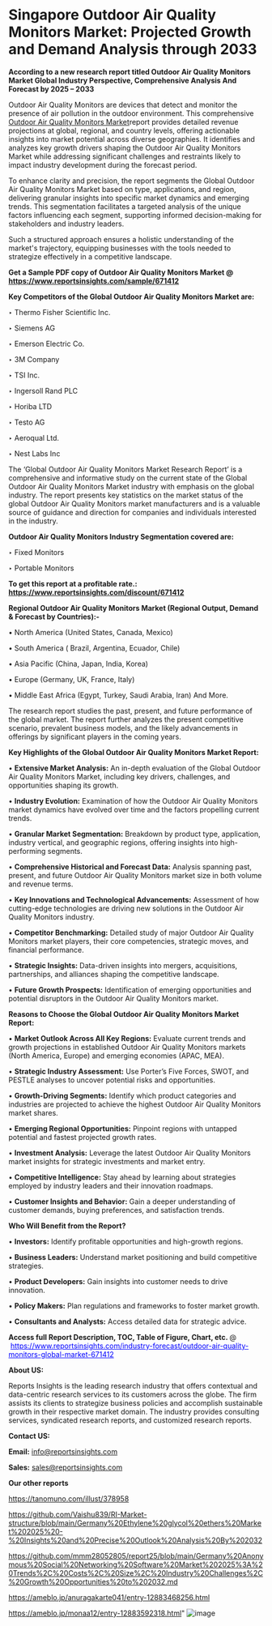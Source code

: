 # Singapore Outdoor Air Quality Monitors Market: Projected Growth and Demand Analysis through 2033

<strong>According to a new research report titled Outdoor Air Quality Monitors Market Global Industry Perspective, Comprehensive Analysis And Forecast by 2025 – 2033</strong>

Outdoor Air Quality Monitors are devices that detect and monitor the presence of air pollution in the outdoor environment. This comprehensive <a href=https://www.reportsinsights.com/sample/671412>Outdoor Air Quality Monitors Market</a>report provides detailed revenue projections at global, regional, and country levels, offering actionable insights into market potential across diverse geographies. It identifies and analyzes key growth drivers shaping the Outdoor Air Quality Monitors Market while addressing significant challenges and restraints likely to impact industry development during the forecast period.

To enhance clarity and precision, the report segments the Global Outdoor Air Quality Monitors Market based on type, applications, and region, delivering granular insights into specific market dynamics and emerging trends. This segmentation facilitates a targeted analysis of the unique factors influencing each segment, supporting informed decision-making for stakeholders and industry leaders.

Such a structured approach ensures a holistic understanding of the market's trajectory, equipping businesses with the tools needed to strategize effectively in a competitive landscape.

<strong>Get a Sample PDF copy of Outdoor Air Quality Monitors Market </strong><strong>@<a href=https://www.reportsinsights.com/sample/671412 style=color:#0000ff;> https://www.reportsinsights.com/sample/671412</a></strong></font>

<strong>Key Competitors of the Global Outdoor Air Quality Monitors Market are:</strong>

‣ Thermo Fisher Scientific Inc.

‣ Siemens AG

‣ Emerson Electric Co.

‣ 3M Company

‣ TSI Inc.

‣ Ingersoll Rand PLC

‣ Horiba LTD

‣ Testo AG

‣ Aeroqual Ltd.

‣ Nest Labs Inc

The ‘Global Outdoor Air Quality Monitors Market Research Report’ is a comprehensive and informative study on the current state of the Global Outdoor Air Quality Monitors Market industry with emphasis on the global industry. The report presents key statistics on the market status of the global Outdoor Air Quality Monitors market manufacturers and is a valuable source of guidance and direction for companies and individuals interested in the industry.

<strong>Outdoor Air Quality Monitors Industry Segmentation covered are:</strong>

‣ Fixed Monitors

‣ Portable Monitors

<strong>To get this report at a profitable rate.: <a href=https://www.reportsinsights.com/discount/671412 style=color:#0000ff;>https://www.reportsinsights.com/discount/671412</a></strong></font>

<strong>Regional Outdoor Air Quality Monitors Market (Regional Output, Demand &amp; Forecast by Countries):-</strong>

• North America (United States, Canada, Mexico)

• South America ( Brazil, Argentina, Ecuador, Chile)

• Asia Pacific (China, Japan, India, Korea)

• Europe (Germany, UK, France, Italy)

• Middle East Africa (Egypt, Turkey, Saudi Arabia, Iran) And More.

The research report studies the past, present, and future performance of the global market. The report further analyzes the present competitive scenario, prevalent business models, and the likely advancements in offerings by significant players in the coming years.

<strong>Key Highlights of the Global Outdoor Air Quality Monitors Market Report:</strong>

• <strong>Extensive Market Analysis:</strong> An in-depth evaluation of the Global Outdoor Air Quality Monitors Market, including key drivers, challenges, and opportunities shaping its growth.

• <strong>Industry Evolution:</strong> Examination of how the Outdoor Air Quality Monitors market dynamics have evolved over time and the factors propelling current trends.

• <strong>Granular Market Segmentation:</strong> Breakdown by product type, application, industry vertical, and geographic regions, offering insights into high-performing segments.

• <strong>Comprehensive Historical and Forecast Data:</strong> Analysis spanning past, present, and future Outdoor Air Quality Monitors market size in both volume and revenue terms.

• <strong>Key Innovations and Technological Advancements:</strong> Assessment of how cutting-edge technologies are driving new solutions in the Outdoor Air Quality Monitors industry.

• <strong>Competitor Benchmarking:</strong> Detailed study of major Outdoor Air Quality Monitors market players, their core competencies, strategic moves, and financial performance.

• <strong>Strategic Insights:</strong> Data-driven insights into mergers, acquisitions, partnerships, and alliances shaping the competitive landscape.

• <strong>Future Growth Prospects:</strong> Identification of emerging opportunities and potential disruptors in the Outdoor Air Quality Monitors market.

<strong>Reasons to Choose the Global Outdoor Air Quality Monitors Market Report:</strong>

• <strong>Market Outlook Across All Key Regions:</strong> Evaluate current trends and growth projections in established Outdoor Air Quality Monitors markets (North America, Europe) and emerging economies (APAC, MEA).

• <strong>Strategic Industry Assessment:</strong> Use Porter’s Five Forces, SWOT, and PESTLE analyses to uncover potential risks and opportunities.

• <strong>Growth-Driving Segments:</strong> Identify which product categories and industries are projected to achieve the highest Outdoor Air Quality Monitors market shares.

• <strong>Emerging Regional Opportunities:</strong> Pinpoint regions with untapped potential and fastest projected growth rates.

• <strong>Investment Analysis:</strong> Leverage the latest Outdoor Air Quality Monitors market insights for strategic investments and market entry.

• <strong>Competitive Intelligence:</strong> Stay ahead by learning about strategies employed by industry leaders and their innovation roadmaps.

• <strong>Customer Insights and Behavior:</strong> Gain a deeper understanding of customer demands, buying preferences, and satisfaction trends.

<strong>Who Will Benefit from the Report?</strong>

• <strong>Investors:</strong> Identify profitable opportunities and high-growth regions.

• <strong>Business Leaders:</strong> Understand market positioning and build competitive strategies.

• <strong>Product Developers:</strong> Gain insights into customer needs to drive innovation.

• <strong>Policy Makers:</strong> Plan regulations and frameworks to foster market growth.

• <strong>Consultants and Analysts:</strong> Access detailed data for strategic advice.
</ul>
<strong>Access full Report Description, TOC, Table of Figure, Chart, etc. </strong>@  <a href=https://www.reportsinsights.com/industry-forecast/outdoor-air-quality-monitors-global-market-671412 style=color:#0000ff;>https://www.reportsinsights.com/industry-forecast/outdoor-air-quality-monitors-global-market-671412</a></font>

<strong><strong>About US</strong>:</strong>

Reports Insights is the leading research industry that offers contextual and data-centric research services to its customers across the globe. The firm assists its clients to strategize business policies and accomplish sustainable growth in their respective market domain. The industry provides consulting services, syndicated research reports, and customized research reports.

<strong>Contact US:</strong>

<p class=""""><b>Email:</b> <a href=mailto:info@reportsinsights.com>info@reportsinsights.com</a></p>
<p class=""""><b>Sales:</b> <a href=mailto:sales@reportsinsights.com>sales@reportsinsights.com</a></p>

<strong>Our other reports</strong>

<a href=https://tanomuno.com/illust/378958>https://tanomuno.com/illust/378958</a>

<a href=https://github.com/Vaishu839/RI-Market-structure/blob/main/Germany%20Ethylene%20glycol%20ethers%20Market%202025%20-%20Insights%20and%20Precise%20Outlook%20Analysis%20By%202032>https://github.com/Vaishu839/RI-Market-structure/blob/main/Germany%20Ethylene%20glycol%20ethers%20Market%202025%20-%20Insights%20and%20Precise%20Outlook%20Analysis%20By%202032</a>

<a href=https://github.com/mmm28052805/report25/blob/main/Germany%20Anonymous%20Social%20Networking%20Software%20Market%202025%3A%20Trends%2C%20Costs%2C%20Size%2C%20Industry%20Challenges%2C%20Growth%20Opportunities%20to%202032.md>https://github.com/mmm28052805/report25/blob/main/Germany%20Anonymous%20Social%20Networking%20Software%20Market%202025%3A%20Trends%2C%20Costs%2C%20Size%2C%20Industry%20Challenges%2C%20Growth%20Opportunities%20to%202032.md</a>

<a href=https://ameblo.jp/anuragakarte041/entry-12883468256.html>https://ameblo.jp/anuragakarte041/entry-12883468256.html</a>

<a href=https://ameblo.jp/monaa12/entry-12883592318.html>https://ameblo.jp/monaa12/entry-12883592318.html</a>"
![image](https://github.com/user-attachments/assets/a668e262-4f46-4720-bb77-08c8d7765c63)
